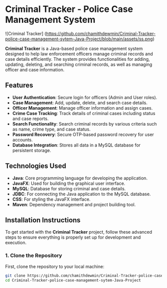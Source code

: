 # Criminal Tracker - Police Case Management System

![Criminal Tracker] (https://github.com/chamithdewmin/Criminal-Tracker-police-case-management-sytem-Java-Project/blob/main/assets/ss.png)  <!-- Replace with your image URL -->

**Criminal Tracker** is a Java-based police case management system designed to help law enforcement officers manage criminal records and case details efficiently. The system provides functionalities for adding, updating, deleting, and searching criminal records, as well as managing officer and case information.

## Features
- **User Authentication**: Secure login for officers (Admin and User roles).
- **Case Management**: Add, update, delete, and search case details.
- **Officer Management**: Manage officer information and assign cases.
- **Crime Case Tracking**: Track details of criminal cases including status and case reports.
- **Search Functionality**: Search criminal records by various criteria such as name, crime type, and case status.
- **Password Recovery**: Secure OTP-based password recovery for user accounts.
- **Database Integration**: Stores all data in a MySQL database for persistent storage.

## Technologies Used
- **Java**: Core programming language for developing the application.
- **JavaFX**: Used for building the graphical user interface.
- **MySQL**: Database for storing criminal and case details.
- **JDBC**: For connecting the Java application to the MySQL database.
- **CSS**: For styling the JavaFX interface.
- **Maven**: Dependency management and project building tool.

## Installation Instructions

To get started with the **Criminal Tracker** project, follow these advanced steps to ensure everything is properly set up for development and execution.

### 1. Clone the Repository
First, clone the repository to your local machine:

```bash
git clone https://github.com/chamithdewmin/Criminal-Tracker-police-case-management-sytem-Java-Project.git
cd Criminal-Tracker-police-case-management-sytem-Java-Project
